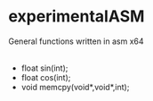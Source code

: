 # experimentalASM
General functions written in asm x64
<br><br>
<ul>
  <li> float sin(int);
  <li> float cos(int);
  <li> void memcpy(void*,void*,int);
</ul>
